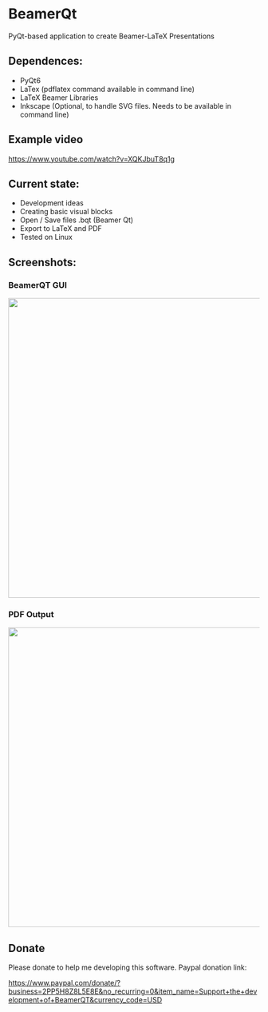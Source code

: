 # BeamerQt
PyQt-based application to create Beamer-LaTeX Presentations

## Dependences:
- PyQt6
- LaTex (pdflatex command available in command line)
- LaTeX Beamer Libraries
- Inkscape (Optional, to handle SVG files. Needs to be available in command line)

## Example video
https://www.youtube.com/watch?v=XQKJbuT8q1g


## Current state:
- Development ideas
- Creating basic visual blocks
- Open / Save files .bqt (Beamer Qt)
- Export to LaTeX and PDF
- Tested on Linux

## Screenshots:
### BeamerQT GUI
<img src="https://github.com/user-attachments/assets/cf332d4e-9962-4251-9619-67e146af9851" width="600">

### PDF Output
<img src="https://github.com/user-attachments/assets/be7b2e0c-20a4-41f0-b09d-93131973c4d4" width="600">


## Donate
Please donate to help me developing this software. Paypal donation link:

https://www.paypal.com/donate/?business=2PP5H8Z8L5E8E&no_recurring=0&item_name=Support+the+development+of+BeamerQT&currency_code=USD
